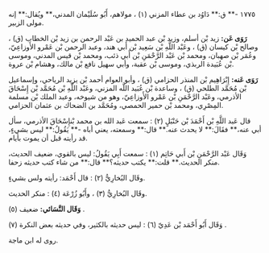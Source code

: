 ١٧٧٥ -** ق:** دَاوُد بن عطاء المزني (١) ، مولاهم، أَبُو سُلَيْمان المدني،** ويُقال:** إنه مولى الزبير.

**رَوَى عَن:** زيد بْن أسلم، وزيد بْن عبد الحميد بن عَبْد الرحمن بن زيد بْن الخطاب (ق) ، وصالح بْن كيسان (ق) ، وعَبْد اللَّهِ بْن سَعِيد بْن أَبي هند، وعبد الرحمن بْن عَمْرو الأَوزاعِيّ، وعُمَر بْن صهبان، ومحمد بْن عَبْد الرَّحْمَنِ بْن أَبي ذئب، ومحمد بْن قيس المدني، وموسى بْن عُبَيدة الربذي، وموسى بْن عقبة، وأبي سهيل نافع بْن مالك، وهشام بْن عروة.

**رَوَى عَنه:** إِبْرَاهِيم بْن المنذر الحزامي (ق) ، وأبو العوام أحمد بْن يزيد الرياحي، وإسماعيل بْن مُحَمَّد الطلحي (ق) ، وساعدة بْن عُبَيد اللَّه المزني، وعَبْد اللَّهِ بْن مُحَمَّد بْن إِسْحَاقَ الأذرمي، وعَبْد الرَّحْمَنِ بْن عَمْرو الأَوزاعِيّ، وهو من شيوخه، وعبد الملك بْن مسلمة المِصْرِي، ومحمد بْن حمير الحمصي، ومُحَمَّد بن الضحاك بن عثمان الحزامي.

قال عَبد اللَّهِ بْن أَحْمَدَ بْن حَنْبَلٍ (٢) : سمعت عَبد الله بن محمد بْنإِسْحَاقَ الأذرمي، سأل أبي عنه،** فقَالَ:** لا يحدث عنه.** قال:** وسمعته، يعني أباه -** يَقُولُ:** ليس بشيءٍ، قد رأيته قبل أن يموت بأيام.

وَقَال عَبْد الرَّحْمَنِ بْن أَبي حَاتِم (١) : سمعت أَبِي يَقُولُ: ليس بالقوي، ضعيف الحديث، منكر الحديث.** قلت:** يكتب حديثه؟** قال:** من شاء كتب حديثه زحفا.

وقَال البُخارِيُّ (٢) : قال أَحْمَد: رأيته ولس بشيءٍ.

وقَال البُخارِيُّ (٣) ، وأَبُو زُرْعَة (٤) : منكر الحديث.

**وَقَال النَّسَائي:** ضعيف (٥) .

وَقَال أَبُو أَحْمَد بْن عَدِيّ (٦) : ليس حديثه بالكثير، وفي حديثه بعض النكرة (٧) .

روى له ابن ماجة.